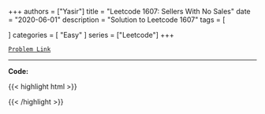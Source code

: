
+++
authors = ["Yasir"]
title = "Leetcode 1607: Sellers With No Sales"
date = "2020-06-01"
description = "Solution to Leetcode 1607"
tags = [
    
]
categories = [
    "Easy"
]
series = ["Leetcode"]
+++



[`Problem Link`](https://leetcode.com/problems/sellers-with-no-sales/description/)

---

**Code:**

{{< highlight html >}}

{{< /highlight >}}

